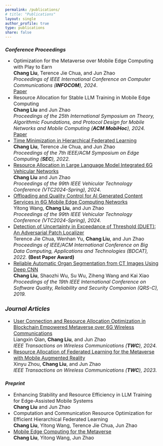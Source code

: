 ```yaml
---
permalink: /publications/
# title: "Publications"
layout: single
author_profile: true
type: publications
share: false
---
```


### *Conference Proceedings*

<div style="font-size: 16px;" markdown="1"> 
 
+ Optimization for the Metaverse over Mobile Edge Computing with Play to Earn <br>
  **Chang Liu**, Terence Jie Chua, and Jun Zhao <br>
  _Proceedings of IEEE International Conference on Computer Communications (**INFOCOM**), 2024_. <br>
  [Paper](https://doi.org/10.1109/INFOCOM52122.2024.10621355)
+  Resource Allocation for Stable LLM Training in Mobile Edge Computing <br>
  **Chang Liu** and Jun Zhao <br>
   _Proceedings of the 25th International Symposium on Theory, Algorithmic Foundations, and Protocol Design for Mobile Networks and Mobile Computing (**ACM MobiHoc**), 2024._ [Paper](https://doi.org/10.1145/3641512.3686358)
+  [Time Minimization in Hierarchical Federated Learning](https://doi.org/10.1109/SEC54971.2022.00015) <br>
  **Chang Liu**, Terence Jie Chua, and Jun Zhao <br>
  _Proceedings of the 7th IEEE/ACM Symposium on Edge Computing (**SEC**), 2022._
+ [Resource Allocation in Large Language Model Integrated 6G Vehicular Networks](https://doi.org/10.1109/VTC2024-Spring62846.2024.10683673) <br>
  **Chang Liu** and Jun Zhao <br>
  _Proceedings of the 99th IEEE Vehicular Technology Conference (VTC2024-Spring), 2024._
+ [Offloading and Quality Control for AI Generated Content Services in 6G Mobile Edge Computing Networks](https://doi.org/10.1109/VTC2024-Spring62846.2024.10683477) <br>
  Yitong Wang, **Chang Liu**, and Jun Zhao <br>
  _Proceedings of the 99th IEEE Vehicular Technology Conference (VTC2024-Spring), 2024._
+ [Detection of Uncertainty in Exceedance of Threshold (DUET): An Adversarial Patch Localizer](https://doi.org/10.1109/BDCAT56447.2022.00010) <br>
  Terence Jie Chua, Wenhan Yu, **Chang Liu**, and Jun Zhao <br>
   _Proceedings of IEEE/ACM International Conference on Big Data Computing, Applications and Technologies (BDCAT), 2022._ **(Best Paper Award)**
+ [Reliable Automatic Organ Segmentation from CT Images Using Deep CNN](https://doi.org/10.1109/QRS-C.2019.00075) <br>
  **Chang Liu**, Shaozhi Wu, Su Wu, Ziheng Wang and Kai Xiao <br>
  _Proceedings of the 19th IEEE International Conference on Software Quality, Reliability and Security Companion (QRS-C), 2019._
  
</div>

<div style="font-size: 16px;" markdown="1"> 
 
### *Journal Articles*
+ [User Connection and Resource Allocation Optimization in Blockchain Empowered Metaverse over 6G Wireless Communications](https://doi.org/10.1109/TWC.2024.3401184) <br>
  Liangxin Qian, **Chang Liu**, and Jun Zhao <br>
  _IEEE Transactions on Wireless Communications (**TWC**), 2024._
+ [Resource Allocation of Federated Learning for the Metaverse with Mobile Augmented Reality](https://doi.org/10.1109/TWC.2023.3326884) <br>
  Xinyu Zhou, **Chang Liu**, and Jun Zhao <br>
  _IEEE Transactions on Wireless Communications (**TWC**), 2023._
  
</div>

### *Preprint*

<div style="font-size: 16px;" markdown="1"> 

+ Enhancing Stability and Resource Efficiency in LLM Training for Edge-Assisted Mobile Systems <br>
  **Chang Liu** and Jun Zhao
+ Computation and Communication Resource Optimization for Efficient Hierarchical Federated Learning <br>
  **Chang Liu**, Yitong Wang, Terence Jie Chua, Jun Zhao
+ [Mobile Edge Computing for the Metaverse](https://arxiv.org/pdf/2212.09229) <br>
  **Chang Liu**, Yitong Wang, Jun Zhao

</div>
